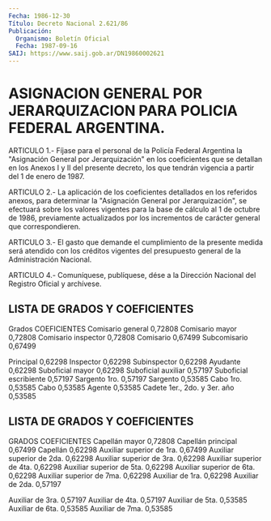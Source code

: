 ```yaml
---
Fecha: 1986-12-30
Título: Decreto Nacional 2.621/86
Publicación:
  Organismo: Boletín Oficial
  Fecha: 1987-09-16
SAIJ: https://www.saij.gob.ar/DN19860002621
---
```

# ASIGNACION GENERAL POR JERARQUIZACION PARA POLICIA FEDERAL ARGENTINA.

<a id="1"></a>
ARTICULO 1.- Fíjase para el personal de la Policía Federal Argentina la "Asignación General por Jerarquización" en los coeficientes que se detallan en los Anexos I y II del presente decreto, los que tendrán vigencia a partir del 1 de enero de 1987.

<a id="2"></a>
ARTICULO 2.- La aplicación de los coeficientes detallados en los referidos anexos, para determinar la "Asignación General por Jerarquización", se efectuará sobre los valores vigentes para la base de cálculo al 1 de octubre de 1986, previamente actualizados por los incrementos de carácter general que correspondieren.

<a id="3"></a>
ARTICULO 3.- El gasto que demande el cumplimiento de la presente medida será atendido con los créditos vigentes del presupuesto general de la Administración Nacional.

<a id="4"></a>
ARTICULO 4.- Comuníquese, publíquese, dése a la Dirección Nacional del Registro Oficial y archívese.

## LISTA DE GRADOS Y COEFICIENTES

<a id="1"></a>
Grados                                  COEFICIENTES Comisario general                         0,72808 Comisario mayor                           0,72808 Comisario inspector                       0,72808 Comisario                                 0,67499 Subcomisario                              0,67499

Principal                                 0,62298 Inspector                                 0,62298 Subinspector                              0,62298 Ayudante                                  0,62298 Suboficial mayor                          0,62298 Suboficial auxiliar                       0,57197 Suboficial escribiente                    0,57197 Sargento 1ro.                             0,57197 Sargento                                  0,53585 Cabo 1ro.                                 0,53585 Cabo                                      0,53585 Agente                                    0,53585 Cadete 1er., 2do. y 3er. año              0,53585

## LISTA DE GRADOS Y COEFICIENTES

<a id="1"></a>
GRADOS                                  COEFICIENTES Capellán mayor                           0,72808 Capellán principal                       0,67499 Capellán                                 0,62298 Auxiliar superior de 1ra.                0,67499 Auxiliar superior de 2da.                0,62298 Auxiliar superior de 3ra.                0,62298 Auxiliar superior de 4ta.                0,62298 Auxiliar superior de 5ta.                0,62298 Auxiliar superior de 6ta.                0,62298 Auxiliar superior de 7ma.                0,62298 Auxiliar de 1ra.                         0,62298 Auxiliar de 2da.                         0,57197

Auxiliar de 3ra.                         0,57197 Auxiliar de 4ta.                         0,57197 Auxiliar de 5ta.                         0,53585 Auxiliar de 6ta.                         0,53585 Auxiliar de 7ma.                         0,53585